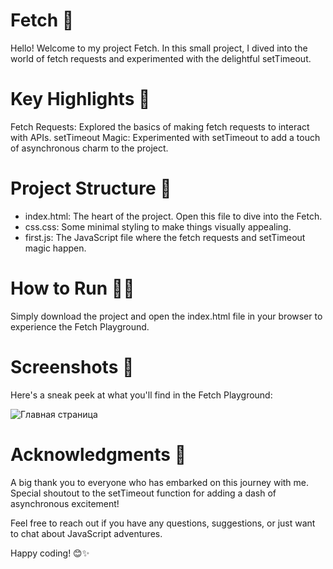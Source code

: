 # Fetch 🚀

Hello! Welcome to my project Fetch. In this small project, I dived into the world of fetch requests and experimented with the delightful setTimeout.

# Key Highlights 🌟

Fetch Requests: Explored the basics of making fetch requests to interact with APIs.
setTimeout Magic: Experimented with setTimeout to add a touch of asynchronous charm to the project.

# Project Structure 📁

- index.html: The heart of the project. Open this file to dive into the Fetch.
- css.css: Some minimal styling to make things visually appealing.
- first.js: The JavaScript file where the fetch requests and setTimeout magic happen.

# How to Run 🏃‍♂️
Simply download the project and open the index.html file in your browser to experience the Fetch Playground.

# Screenshots 📸
Here's a sneak peek at what you'll find in the Fetch Playground:

![Главная страница](https://sun9-47.userapi.com/impg/lcp6cnn5yoa0-fBNZ4ovcUb9F4CsVaJLTiXhVQ/cby6GXju1fQ.jpg?size=1350x384&quality=96&sign=5a2626ea3e5d249bf969be8e5de8aad7&type=album)

# Acknowledgments 🙌
A big thank you to everyone who has embarked on this journey with me. Special shoutout to the setTimeout function for adding a dash of asynchronous excitement!

Feel free to reach out if you have any questions, suggestions, or just want to chat about JavaScript adventures.

Happy coding! 😊✨
